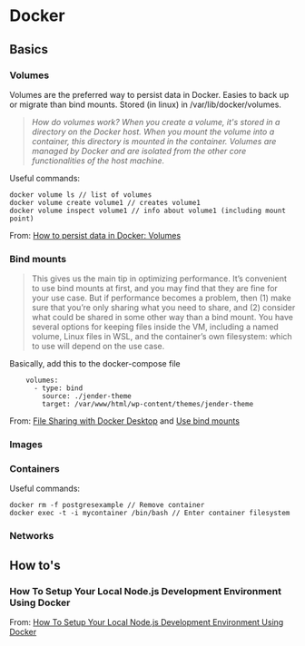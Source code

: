# Docker

## Basics

### Volumes

Volumes are the preferred way to persist data in Docker. Easies to back up or migrate than bind mounts. Stored (in linux) in /var/lib/docker/volumes.

> _How do volumes work? When you create a volume, it's stored in a directory on the Docker host. When you mount the volume into a container, this directory is mounted in the container. Volumes are managed by Docker and are isolated from the other core functionalities of the host machine._

Useful commands:

```
docker volume ls // list of volumes
docker volume create volume1 // creates volume1
docker volume inspect volume1 // info about volume1 (including mount point)
```

From: [How to persist data in Docker: Volumes](https://blog.tinystacks.com/how-to-persist-data-in-docker-volumes)

### Bind mounts

> This gives us the main tip in optimizing performance. It’s convenient to use bind mounts at first, and you may find that they are fine for your use case. But if performance becomes a problem, then (1) make sure that you’re only sharing what you need to share, and (2) consider what could be shared in some other way than a bind mount. You have several options for keeping files inside the VM, including a named volume, Linux files in WSL, and the container’s own filesystem: which to use will depend on the use case.

Basically, add this to the docker-compose file

```
    volumes:
      - type: bind
        source: ./jender-theme
        target: /var/www/html/wp-content/themes/jender-theme
```

From: [File Sharing with Docker Desktop](https://www.docker.com/blog/file-sharing-with-docker-desktop/) and [Use bind mounts](https://docs.docker.com/storage/bind-mounts/)

### Images

### Containers

Useful commands:

```
docker rm -f postgresexample // Remove container
docker exec -t -i mycontainer /bin/bash // Enter container filesystem
```

### Networks

## How to's

### How To Setup Your Local Node.js Development Environment Using Docker



From: [How To Setup Your Local Node.js Development Environment Using Docker](https://www.docker.com/blog/how-to-setup-your-local-node-js-development-environment-using-docker/)
